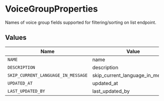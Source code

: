 # VoiceGroupProperties

Names of voice group fields supported for filtering/sorting on list endpoint.


## Values

| Name                               | Value                              |
| ---------------------------------- | ---------------------------------- |
| `NAME`                             | name                               |
| `DESCRIPTION`                      | description                        |
| `SKIP_CURRENT_LANGUAGE_IN_MESSAGE` | skip_current_language_in_message   |
| `UPDATED_AT`                       | updated_at                         |
| `LAST_UPDATED_BY`                  | last_updated_by                    |